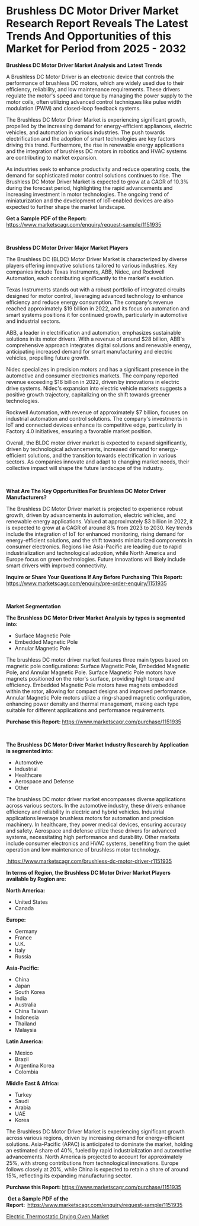 <p><h1>Brushless DC Motor Driver Market Research Report Reveals The Latest Trends And Opportunities of this Market for Period from 2025 - 2032</h1></p><p><strong>Brushless DC Motor Driver Market Analysis and Latest Trends</strong></p>
<p><p>A Brushless DC Motor Driver is an electronic device that controls the performance of brushless DC motors, which are widely used due to their efficiency, reliability, and low maintenance requirements. These drivers regulate the motor's speed and torque by managing the power supply to the motor coils, often utilizing advanced control techniques like pulse width modulation (PWM) and closed-loop feedback systems.</p><p>The Brushless DC Motor Driver Market is experiencing significant growth, propelled by the increasing demand for energy-efficient appliances, electric vehicles, and automation in various industries. The push towards electrification and the adoption of smart technologies are key factors driving this trend. Furthermore, the rise in renewable energy applications and the integration of brushless DC motors in robotics and HVAC systems are contributing to market expansion.</p><p>As industries seek to enhance productivity and reduce operating costs, the demand for sophisticated motor control solutions continues to rise. The Brushless DC Motor Driver Market is expected to grow at a CAGR of 10.3% during the forecast period, highlighting the rapid advancements and increasing investment in motor technologies. The ongoing trend of miniaturization and the development of IoT-enabled devices are also expected to further shape the market landscape.</p></p>
<p><strong>Get a Sample PDF of the Report:&nbsp;</strong> <a href="https://www.marketscagr.com/enquiry/request-sample/1151935?utm_campaign=1950&utm_medium=2&utm_source=Github&utm_content=ia&utm_term=10042025&utm_id=brushless-dc-motor-driver">https://www.marketscagr.com/enquiry/request-sample/1151935</a></p>
<p>&nbsp;</p>
<p><strong>Brushless DC Motor Driver Major Market Players</strong></p>
<p><p>The Brushless DC (BLDC) Motor Driver Market is characterized by diverse players offering innovative solutions tailored to various industries. Key companies include Texas Instruments, ABB, Nidec, and Rockwell Automation, each contributing significantly to the market's evolution.</p><p>Texas Instruments stands out with a robust portfolio of integrated circuits designed for motor control, leveraging advanced technology to enhance efficiency and reduce energy consumption. The company's revenue reached approximately $19 billion in 2022, and its focus on automation and smart systems positions it for continued growth, particularly in automotive and industrial sectors.</p><p>ABB, a leader in electrification and automation, emphasizes sustainable solutions in its motor drivers. With a revenue of around $28 billion, ABB's comprehensive approach integrates digital solutions and renewable energy, anticipating increased demand for smart manufacturing and electric vehicles, propelling future growth.</p><p>Nidec specializes in precision motors and has a significant presence in the automotive and consumer electronics markets. The company reported revenue exceeding $16 billion in 2022, driven by innovations in electric drive systems. Nidec's expansion into electric vehicle markets suggests a positive growth trajectory, capitalizing on the shift towards greener technologies.</p><p>Rockwell Automation, with revenue of approximately $7 billion, focuses on industrial automation and control solutions. The company's investments in IoT and connected devices enhance its competitive edge, particularly in Factory 4.0 initiatives, ensuring a favorable market position.</p><p>Overall, the BLDC motor driver market is expected to expand significantly, driven by technological advancements, increased demand for energy-efficient solutions, and the transition towards electrification in various sectors. As companies innovate and adapt to changing market needs, their collective impact will shape the future landscape of the industry.</p></p>
<p>&nbsp;</p>
<p><strong>What Are The Key Opportunities For Brushless DC Motor Driver Manufacturers?</strong></p>
<p><p>The Brushless DC Motor Driver market is projected to experience robust growth, driven by advancements in automation, electric vehicles, and renewable energy applications. Valued at approximately $3 billion in 2022, it is expected to grow at a CAGR of around 8% from 2023 to 2030. Key trends include the integration of IoT for enhanced monitoring, rising demand for energy-efficient solutions, and the shift towards miniaturized components in consumer electronics. Regions like Asia-Pacific are leading due to rapid industrialization and technological adoption, while North America and Europe focus on green technologies. Future innovations will likely include smart drivers with improved connectivity.</p></p>
<p><strong>Inquire or Share Your Questions If Any Before Purchasing This Report:</strong> <a href="https://www.marketscagr.com/enquiry/pre-order-enquiry/1151935?utm_campaign=1950&utm_medium=2&utm_source=Github&utm_content=ia&utm_term=10042025&utm_id=brushless-dc-motor-driver">https://www.marketscagr.com/enquiry/pre-order-enquiry/1151935</a></p>
<p>&nbsp;</p>
<p><strong>Market Segmentation</strong></p>
<p><strong>The Brushless DC Motor Driver Market Analysis by types is segmented into:</strong></p>
<p><ul><li>Surface Magnetic Pole</li><li>Embedded Magnetic Pole</li><li>Annular Magnetic Pole</li></ul></p>
<p><p>The brushless DC motor driver market features three main types based on magnetic pole configurations: Surface Magnetic Pole, Embedded Magnetic Pole, and Annular Magnetic Pole. Surface Magnetic Pole motors have magnets positioned on the rotor's surface, providing high torque and efficiency. Embedded Magnetic Pole motors have magnets embedded within the rotor, allowing for compact designs and improved performance. Annular Magnetic Pole motors utilize a ring-shaped magnetic configuration, enhancing power density and thermal management, making each type suitable for different applications and performance requirements.</p></p>
<p><strong>Purchase this Report:&nbsp;</strong><a href="https://www.marketscagr.com/purchase/1151935?utm_campaign=1950&utm_medium=2&utm_source=Github&utm_content=ia&utm_term=10042025&utm_id=brushless-dc-motor-driver">https://www.marketscagr.com/purchase/1151935</a></p>
<p>&nbsp;</p>
<p><strong>The Brushless DC Motor Driver Market Industry Research by Application is segmented into:</strong></p>
<p><ul><li>Automotive</li><li>Industrial</li><li>Healthcare</li><li>Aerospace and Defense</li><li>Other</li></ul></p>
<p><p>The brushless DC motor driver market encompasses diverse applications across various sectors. In the automotive industry, these drivers enhance efficiency and reliability in electric and hybrid vehicles. Industrial applications leverage brushless motors for automation and precision machinery. In healthcare, they power medical devices, ensuring accuracy and safety. Aerospace and defense utilize these drivers for advanced systems, necessitating high performance and durability. Other markets include consumer electronics and HVAC systems, benefiting from the quiet operation and low maintenance of brushless motor technology.</p></p>
<p><a href="https://www.marketscagr.com/brushless-dc-motor-driver-r1151935?utm_campaign=1950&utm_medium=2&utm_source=Github&utm_content=ia&utm_term=10042025&utm_id=brushless-dc-motor-driver">&nbsp;https://www.marketscagr.com/brushless-dc-motor-driver-r1151935</a></p>
<p><strong>In terms of Region, the Brushless DC Motor Driver Market Players available by Region are:</strong></p>
<p>
    <p> <strong> North America: </strong>
        <ul>
            <li>United States</li>
            <li>Canada</li>
        </ul>
        </p> 
    <p> <strong> Europe: </strong>
        <ul>
            <li>Germany</li>
            <li>France</li>
            <li>U.K.</li>
            <li>Italy</li>
            <li>Russia</li>
        </ul>
        </p> 
    <p> <strong> Asia-Pacific: </strong>
        <ul>
            <li>China</li>
            <li>Japan</li>
            <li>South Korea</li>
            <li>India</li>
            <li>Australia</li>
            <li>China Taiwan</li>
            <li>Indonesia</li>
            <li>Thailand</li>
            <li>Malaysia</li>
        </ul>
        </p> 
    <p> <strong> Latin America: </strong>
        <ul>
            <li>Mexico</li>
            <li>Brazil</li>
            <li>Argentina Korea</li>
            <li>Colombia</li>
        </ul>
        </p> 
    <p> <strong> Middle East & Africa: </strong>
        <ul>
            <li>Turkey</li>
            <li>Saudi</li>
            <li>Arabia</li>
            <li>UAE</li>
            <li>Korea</li>
        </ul>
    </p>
    </p>
<p><p>The Brushless DC Motor Driver Market is experiencing significant growth across various regions, driven by increasing demand for energy-efficient solutions. Asia-Pacific (APAC) is anticipated to dominate the market, holding an estimated share of 40%, fueled by rapid industrialization and automotive advancements. North America is projected to account for approximately 25%, with strong contributions from technological innovations. Europe follows closely at 20%, while China is expected to retain a share of around 15%, reflecting its expanding manufacturing sector.</p></p>
<p><strong>Purchase this Report: </strong><a href="https://www.marketscagr.com/purchase/1151935?utm_campaign=1950&utm_medium=2&utm_source=Github&utm_content=ia&utm_term=10042025&utm_id=brushless-dc-motor-driver">https://www.marketscagr.com/purchase/1151935</a></p>
<p>&nbsp;<strong>Get a Sample PDF of the Report:&nbsp;&nbsp;</strong><a href="https://www.marketscagr.com/enquiry/request-sample/1151935?utm_campaign=1950&utm_medium=2&utm_source=Github&utm_content=ia&utm_term=10042025&utm_id=brushless-dc-motor-driver">https://www.marketscagr.com/enquiry/request-sample/1151935</a></p>
<p><strong></strong></p>
<p><p><a href="https://github.com/denighoylen1/Market-Research-Report-List-1/blob/main/electric-thermostatic-drying-oven-market.md?utm_campaign=1950&utm_medium=2&utm_source=Github&utm_content=ia&utm_term=10042025&utm_id=brushless-dc-motor-driver">Electric Thermostatic Drying Oven Market</a></p></p>